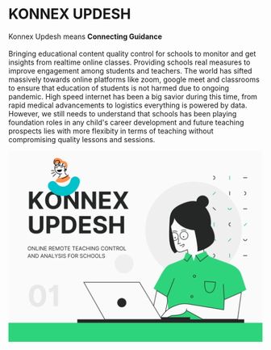 # KONNEX UPDESH
Konnex Updesh means <b>Connecting Guidance</b>  
<br>
Bringing educational content quality control for schools to monitor and get insights from realtime online classes. Providing schools real measures to improve engagement among students and teachers. The world has sifted massively towards online platforms like zoom, google meet and classrooms to ensure that education of students is not harmed due to ongoing pandemic. High speed internet has been a big savior during this time, from rapid medical advancements to logistics everything is powered by data. However, we still needs to understand that schools has been playing foundation roles in any child's career development and future teaching prospects lies with more flexibity in terms of teaching without compromising quality lessons and sessions.

<pre>
<img src="https://github.com/vilaksh01/Pravega-TechStream/blob/main/Images/Cover.png">
</pre>
